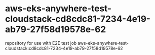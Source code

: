 # aws-eks-anywhere-test-cloudstack-cd8cdc81-7234-4e19-ab79-27f58d19578e-62
repository for use with E2E test job aws-eks-anywhere-test-cloudstack:cd8cdc81-7234-4e19-ab79-27f58d19578e-62
